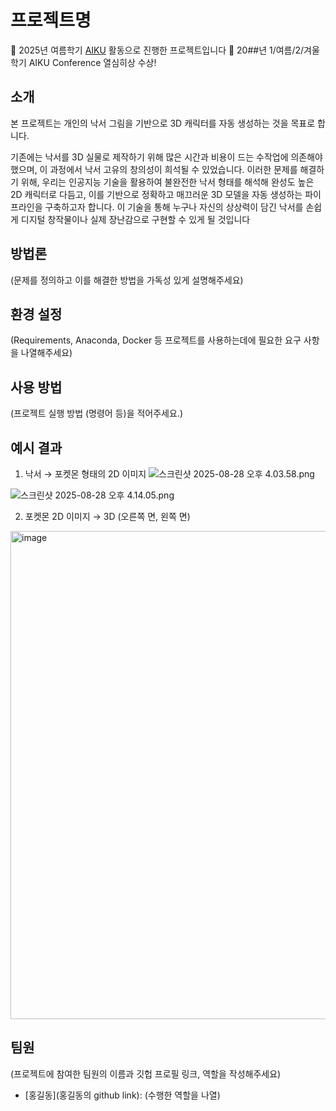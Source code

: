# 프로젝트명

📢 2025년 여름학기 [AIKU](https://github.com/AIKU-Official) 활동으로 진행한 프로젝트입니다
🎉 20##년 1/여름/2/겨울학기 AIKU Conference 열심히상 수상!

## 소개

본 프로젝트는 개인의 낙서 그림을 기반으로 3D 캐릭터를 자동 생성하는 것을 목표로 합니다. 

기존에는 낙서를 3D 실물로 제작하기 위해 많은 시간과 비용이 드는 수작업에 의존해야 했으며, 이 과정에서 낙서 고유의 창의성이 희석될 수 있었습니다. 이러한 문제를 해결하기 위해, 우리는 인공지능 기술을 활용하여 불완전한 낙서 형태를 해석해 완성도 높은 2D 캐릭터로 다듬고, 이를 기반으로 정확하고 매끄러운 3D 모델을 자동 생성하는 파이프라인을 구축하고자 합니다. 이 기술을 통해 누구나 자신의 상상력이 담긴 낙서를 손쉽게 디지털 창작물이나 실제 장난감으로 구현할 수 있게 될 것입니다

## 방법론

(문제를 정의하고 이를 해결한 방법을 가독성 있게 설명해주세요)

## 환경 설정

(Requirements, Anaconda, Docker 등 프로젝트를 사용하는데에 필요한 요구 사항을 나열해주세요)

## 사용 방법

(프로젝트 실행 방법 (명령어 등)을 적어주세요.)

## 예시 결과

1) 낙서 → 포켓몬 형태의 2D 이미지
![스크린샷 2025-08-28 오후 4.03.58.png](attachment:11a8198b-01ab-47e0-a7d8-70cd95154dde:스크린샷_2025-08-28_오후_4.03.58.png)

![스크린샷 2025-08-28 오후 4.14.05.png](attachment:05b333f6-e388-4bdd-ad21-760f702ecc32:스크린샷_2025-08-28_오후_4.14.05.png)

2) 포켓몬 2D 이미지 → 3D (오른쪽 면, 왼쪽 면)

<img width="924" height="781" alt="image" src="https://github.com/user-attachments/assets/7c89a022-0a09-4a62-9839-d7d707c0c571" />


## 팀원

(프로젝트에 참여한 팀원의 이름과 깃헙 프로필 링크, 역할을 작성해주세요)

- [홍길동](홍길동의 github link): (수행한 역할을 나열)
